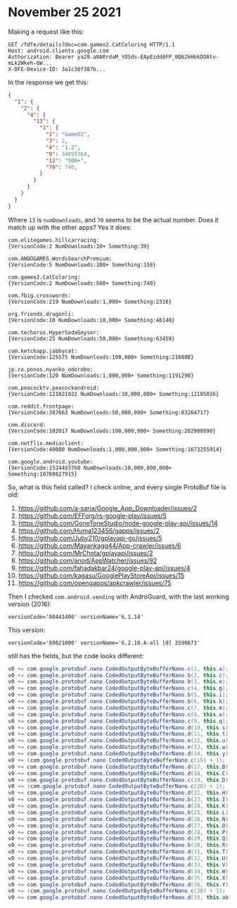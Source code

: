 # November 25 2021

Making a request like this:

~~~
GET /fdfe/details?doc=com.gameo2.CatColoring HTTP/1.1
Host: android.clients.google.com
Authorization: Bearer ya29.a0ARrdaM_YOSds-EApEzdd8FP_0Q62kHbkDOAtv-mLk2Wkeh-6W...
X-DFE-Device-ID: 3a1c36f387b...
~~~

In the response we get this:

~~~json
{
  "1": {
    "2": {
      "4": {
        "13": {
          "1": {
            "1": "GameO2",
            "3": 2,
            "4": "1.2",
            "9": 34655364,
            "13": "500+",
            "70": 740,
          }
        }
      }
    }
  }
}
~~~

Where `13` is `numDownloads`, and `70` seems to be the actual number. Does it
match up with the other apps? Yes it does:

~~~
com.elitegames.hillcarracing:
{VersionCode:2 NumDownloads:10+ Something:39}

com.ANOOGAMES.WordsSearchPremium:
{VersionCode:5 NumDownloads:100+ Something:158}

com.gameo2.CatColoring:
{VersionCode:2 NumDownloads:500+ Something:740}

com.fbig.crosswords:
{VersionCode:219 NumDownloads:1,000+ Something:2316}

org.friends.dragonli:
{VersionCode:10 NumDownloads:10,000+ Something:46140}

com.techorus.HyperSodaGeyser:
{VersionCode:25 NumDownloads:50,000+ Something:63459}

com.ketchapp.jabbycat:
{VersionCode:125575 NumDownloads:100,000+ Something:216888}

jp.co.ponos.nyanko_odorobo:
{VersionCode:120 NumDownloads:1,000,000+ Something:1191290}

com.peacocktv.peacockandroid:
{VersionCode:121021022 NumDownloads:10,000,000+ Something:12105026}

com.reddit.frontpage:
{VersionCode:387663 NumDownloads:50,000,000+ Something:83264717}

com.discord:
{VersionCode:102017 NumDownloads:100,000,000+ Something:282988890}

com.netflix.mediaclient:
{VersionCode:40080 NumDownloads:1,000,000,000+ Something:1673255914}

com.google.android.youtube:
{VersionCode:1524493760 NumDownloads:10,000,000,000+ Something:10788627915}
~~~

So, what is this field called? I check online, and every single ProtoBuf file is
old:

1. <https://github.com/a-sarja/Google_App_Downloader/issues/2>
1. https://github.com/EFForg/rs-google-play/issues/5
1. https://github.com/GoneToneStudio/node-google-play-api/issues/14
1. https://github.com/Huma123456/gapps/issues/2
1. https://github.com/Juby210/gplayapi-go/issues/5
1. https://github.com/Mayankagg44/App-crawler/issues/6
1. https://github.com/MrChota/gplayapi/issues/2
1. https://github.com/anod/AppWatcher/issues/92
1. https://github.com/fahadakbar24/google-play-api/issues/4
1. https://github.com/kagasu/GooglePlayStoreApi/issues/15
1. https://github.com/opengapps/apkcrawler/issues/75

Then I checked `com.android.vending` with AndroGuard, with the last working
version (2016):

~~~
versionCode='80441400' versionName='6.1.14'
~~~

This version:

~~~
versionCode='80621000' versionName='6.2.10.A-all [0] 2590673'
~~~

still has the fields, but the code looks different:

~~~java
v0 += com.google.protobuf.nano.CodedOutputByteBufferNano.c(1, this.a);
v0 += com.google.protobuf.nano.CodedOutputByteBufferNano.b(2, this.c);
v0 += com.google.protobuf.nano.CodedOutputByteBufferNano.b(3, this.e);
v0 += com.google.protobuf.nano.CodedOutputByteBufferNano.c(4, this.g);
v0 += com.google.protobuf.nano.CodedOutputByteBufferNano.b(5, this.i);
v0 += com.google.protobuf.nano.CodedOutputByteBufferNano.b(6, this.k);
v0 += com.google.protobuf.nano.CodedOutputByteBufferNano.c(7, this.m);
v0 += com.google.protobuf.nano.CodedOutputByteBufferNano.c(8, this.o);
v0 += com.google.protobuf.nano.CodedOutputByteBufferNano.c(9, this.q);
v0 += com.google.protobuf.nano.CodedOutputByteBufferNano.d(10, this.s);
v0 += com.google.protobuf.nano.CodedOutputByteBufferNano.d(11, this.t);
v0 += com.google.protobuf.nano.CodedOutputByteBufferNano.e(12, this.u);
v0 += com.google.protobuf.nano.CodedOutputByteBufferNano.e(13, this.w);
v0 += com.google.protobuf.nano.CodedOutputByteBufferNano.d(14, this.y);
v0 += (com.google.protobuf.nano.CodedOutputByteBufferNano.c(15) + 1);
v0 += com.google.protobuf.nano.CodedOutputByteBufferNano.d(17, this.B);
v0 += com.google.protobuf.nano.CodedOutputByteBufferNano.d(18, this.C);
v0 += com.google.protobuf.nano.CodedOutputByteBufferNano.c(19, this.D);
v0 += (com.google.protobuf.nano.CodedOutputByteBufferNano.c(20) + 1);
v0 += com.google.protobuf.nano.CodedOutputByteBufferNano.d(21, this.H);
v0 += com.google.protobuf.nano.CodedOutputByteBufferNano.b(23, this.I);
v0 += com.google.protobuf.nano.CodedOutputByteBufferNano.d(24, this.K);
v0 += com.google.protobuf.nano.CodedOutputByteBufferNano.b(25, this.L);
v0 += com.google.protobuf.nano.CodedOutputByteBufferNano.d(26, this.N);
v0 += com.google.protobuf.nano.CodedOutputByteBufferNano.d(27, this.O);
v0 += com.google.protobuf.nano.CodedOutputByteBufferNano.d(28, this.P);
v0 += com.google.protobuf.nano.CodedOutputByteBufferNano.d(29, this.Q);
v0 += com.google.protobuf.nano.CodedOutputByteBufferNano.b(30, this.R);
v0 += com.google.protobuf.nano.CodedOutputByteBufferNano.d(31, this.T);
v0 += com.google.protobuf.nano.CodedOutputByteBufferNano.d(32, this.U);
v0 += com.google.protobuf.nano.CodedOutputByteBufferNano.d(33, this.V);
v0 += com.google.protobuf.nano.CodedOutputByteBufferNano.d(34, this.W);
v0 += com.google.protobuf.nano.CodedOutputByteBufferNano.d(35, this.X);
v0 += com.google.protobuf.nano.CodedOutputByteBufferNano.d(36, this.Y);
v0 += (com.google.protobuf.nano.CodedOutputByteBufferNano.c(38) + 1);
v0 += com.google.protobuf.nano.CodedOutputByteBufferNano.d(39, this.ab);
~~~
